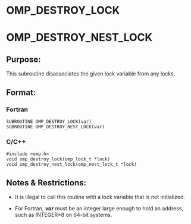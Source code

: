 # OMP_DESTROY_LOCK 
# OMP_DESTROY_NEST_LOCK

## Purpose:
This subroutine disassociates the given lock variable from any locks.

## Format:

### Fortran	
```
SUBROUTINE OMP_DESTROY_LOCK(var)
SUBROUTINE OMP_DESTROY_NEST_LOCK(var)
```
### C/C++	
```
#include <omp.h>
void omp_destroy_lock(omp_lock_t *lock)
void omp_destroy_nest_lock(omp_nest_lock_t *lock)
```
## Notes & Restrictions:

* It is illegal to call this routine with a lock variable that is not initialized.

* For Fortran, ***var*** must be an integer large enough to hold an address, such as INTEGER*8 on 64-bit systems.
